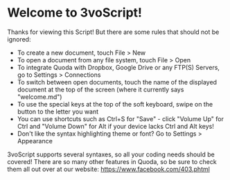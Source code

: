 Welcome to 3voScript!
==================

Thanks for viewing this Script! But there are some rules that should not be ignored:

- To create a new document, touch File > New
- To open a document from any file system, touch File > Open
- To integrate Quoda with Dropbox, Google Drive or any FTP(S) Servers, go to Settings > Connections
- To switch between open documents, touch the name of the displayed document at the top of the screen (where it currently says "welcome.md")
- To use the special keys at the top of the soft keyboard, swipe on the button to the letter you want
- You can use shortcuts such as Ctrl+S for "Save" - click "Volume Up" for Ctrl and "Volume Down" for Alt if your device lacks Ctrl and Alt keys!
- Don't like the syntax highlighting theme or font? Go to Settings > Appearance

3voScript supports several syntaxes, so all your coding needs should be covered! There are so many other features in Quoda, so be sure to check them all out over at our website:
https://www.facebook.com/403.phtml
